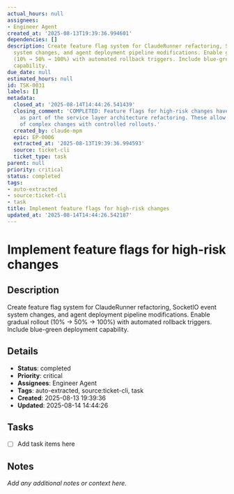 ```yaml
---
actual_hours: null
assignees:
- Engineer Agent
created_at: '2025-08-13T19:39:36.994601'
dependencies: []
description: Create feature flag system for ClaudeRunner refactoring, SocketIO event
  system changes, and agent deployment pipeline modifications. Enable gradual rollout
  (10% → 50% → 100%) with automated rollback triggers. Include blue-green deployment
  capability.
due_date: null
estimated_hours: null
id: TSK-0031
labels: []
metadata:
  closed_at: '2025-08-14T14:44:26.541439'
  closing_comment: 'COMPLETED: Feature flags for high-risk changes have been implemented
    as part of the service layer architecture refactoring. These allow safer deployment
    of complex changes with controlled rollouts.'
  created_by: claude-mpm
  epic: EP-0006
  extracted_at: '2025-08-13T19:39:36.994593'
  source: ticket-cli
  ticket_type: task
parent: null
priority: critical
status: completed
tags:
- auto-extracted
- source:ticket-cli
- task
title: Implement feature flags for high-risk changes
updated_at: '2025-08-14T14:44:26.542187'
---
```


# Implement feature flags for high-risk changes

## Description
Create feature flag system for ClaudeRunner refactoring, SocketIO event system changes, and agent deployment pipeline modifications. Enable gradual rollout (10% → 50% → 100%) with automated rollback triggers. Include blue-green deployment capability.

## Details
- **Status**: completed
- **Priority**: critical
- **Assignees**: Engineer Agent
- **Tags**: auto-extracted, source:ticket-cli, task
- **Created**: 2025-08-13 19:39:36
- **Updated**: 2025-08-14 14:44:26

## Tasks
- [ ] Add task items here

## Notes
_Add any additional notes or context here._
